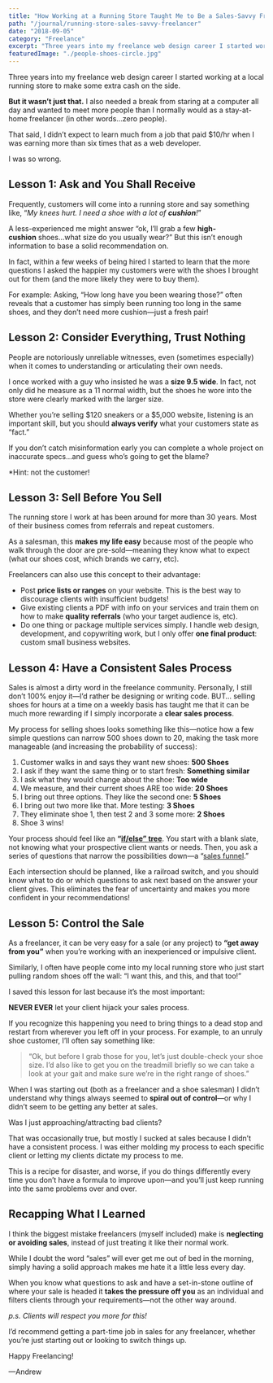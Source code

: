 ```yaml
---
title: "How Working at a Running Store Taught Me to Be a Sales-Savvy Freelancer"
path: "/journal/running-store-sales-savvy-freelancer"
date: "2018-09-05"
category: "Freelance"
excerpt: "Three years into my freelance web design career I started working at a local running store to make some extra cash on the side."
featuredImage: "./people-shoes-circle.jpg"
---
```


Three years into my freelance web design career I started working at a local running store to make some extra cash on the side.

**But it wasn’t just that.** I also needed a break from staring at a computer all day and wanted to meet more people than I normally would as a stay-at-home freelancer (in other words…zero people).

That said, I didn’t expect to learn much from a job that paid $10/hr when I was earning more than six times that as a web developer.

I was so wrong.

## Lesson 1: Ask and You Shall Receive

Frequently, customers will come into a running store and say something like, “_My knees hurt. I need a shoe with a lot of **cushion**!_”

A less-experienced me might answer “ok, I’ll grab a few **high-cushion** shoes…what size do you usually wear?” But this isn’t enough information to base a solid recommendation on.

In fact, within a few weeks of being hired I started to learn that the more questions I asked the happier my customers were with the shoes I brought out for them (and the more likely they were to buy them).

For example: Asking, “How long have you been wearing those?” often reveals that a customer has simply been running too long in the same shoes, and they don’t need more cushion—just a fresh pair!

## Lesson 2: Consider Everything, Trust Nothing

People are notoriously unreliable witnesses, even (sometimes especially) when it comes to understanding or articulating their own needs.

I once worked with a guy who insisted he was a **size 9.5 wide**. In fact, not only did he measure as a 11 normal width, but the shoes he wore into the store were clearly marked with the larger size.

Whether you’re selling $120 sneakers or a $5,000 website, listening is an important skill, but you should **always verify** what your customers state as “fact.”

If you don’t catch misinformation early you can complete a whole project on inaccurate specs…and guess who’s going to get the blame?

*Hint: not the customer!

## Lesson 3: Sell Before You Sell

The running store I work at has been around for more than 30 years. Most of their business comes from referrals and repeat customers.

As a salesman, this **makes my life easy** because most of the people who walk through the door are pre-sold—meaning they know what to expect (what our shoes cost, which brands we carry, etc).

Freelancers can also use this concept to their advantage:

  * Post **price lists or ranges** on your website. This is the best way to discourage clients with insufficient budgets!
  * Give existing clients a PDF with info on your services and train them on how to make **quality referrals** (who your target audience is, etc).
  * Do one thing or package multiple services simply. I handle web design, development, and copywriting work, but I only offer **one final product**: custom small business websites.

## Lesson 4: Have a Consistent Sales Process

Sales is almost a dirty word in the freelance community. Personally, I still don’t 100% enjoy it—I’d rather be designing or writing code. BUT… selling shoes for hours at a time on a weekly basis has taught me that it can be much more rewarding if I simply incorporate a **clear sales process**.

My process for selling shoes looks something like this—notice how a few simple questions can narrow 500 shoes down to 20, making the task more manageable (and increasing the probability of success):

1. Customer walks in and says they want new shoes: **500 Shoes**
2. I ask if they want the same thing or to start fresh: **Something similar**
3. I ask what they would change about the shoe: **Too wide**
4. We measure, and their current shoes ARE too wide: **20 Shoes**
5. I bring out three options. They like the second one: **5 Shoes**
6. I bring out two more like that. More testing: **3 Shoes**
7. They eliminate shoe 1, then test 2 and 3 some more: **2 Shoes**
8. Shoe 3 wins!

Your process should feel like an **“[if/else” tree](https://en.wikipedia.org/wiki/Conditional_%28computer_programming%29)**. You start with a blank slate, not knowing what your prospective client wants or needs. Then, you ask a series of questions that narrow the possibilities down—a “[sales funnel](https://www.entrepreneur.com/article/296526).”

Each intersection should be planned, like a railroad switch, and you should know what to do or which questions to ask next based on the answer your client gives. This eliminates the fear of uncertainty and makes you more confident in your recommendations!

## Lesson 5: Control the Sale

As a freelancer, it can be very easy for a sale (or any project) to **“get away from you”** when you’re working with an inexperienced or impulsive client.

Similarly, I often have people come into my local running store who just start pulling random shoes off the wall: “I want this, and this, and that too!”

I saved this lesson for last because it’s the most important:

**NEVER EVER** let your client hijack your sales process.

If you recognize this happening you need to bring things to a dead stop and restart from wherever you left off in your process. For example, to an unruly shoe customer, I’ll often say something like:

> “Ok, but before I grab those for you, let’s just double-check your shoe size. I’d also like to get you on the treadmill briefly so we can take a look at your gait and make sure we’re in the right range of shoes.”

When I was starting out (both as a freelancer and a shoe salesman) I didn’t understand why things always seemed to **spiral out of control**—or why I didn’t seem to be getting any better at sales.

Was I just approaching/attracting bad clients?

That was occasionally true, but mostly I sucked at sales because I didn’t have a consistent process. I was either molding my process to each specific client or letting my clients dictate my process to me.

This is a recipe for disaster, and worse, if you do things differently every time you don’t have a formula to improve upon—and you’ll just keep running into the same problems over and over.

## Recapping What I Learned

I think the biggest mistake freelancers (myself included) make is **neglecting or avoiding sales**, instead of just treating it like their normal work.

While I doubt the word “sales” will ever get me out of bed in the morning, simply having a solid approach makes me hate it a little less every day.

When you know what questions to ask and have a set-in-stone outline of where your sale is headed it **takes the pressure off you** as an individual and filters clients through your requirements—not the other way around.

*p.s. Clients will respect you more for this!*

I’d recommend getting a part-time job in sales for any freelancer, whether you’re just starting out or looking to switch things up.

Happy Freelancing!

—Andrew
